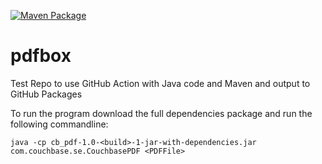 [![Maven Package](https://github.com/michaelshire/pdfbox/actions/workflows/maven-publish.yml/badge.svg)](https://github.com/michaelshire/pdfbox/actions/workflows/maven-publish.yml)

# pdfbox
Test Repo to use GitHub Action with Java code and Maven and output to GitHub Packages

To run the program download the full dependencies package and run the following commandline:
```
java -cp cb_pdf-1.0-<build>-1-jar-with-dependencies.jar com.couchbase.se.CouchbasePDF <PDFFile>
```
